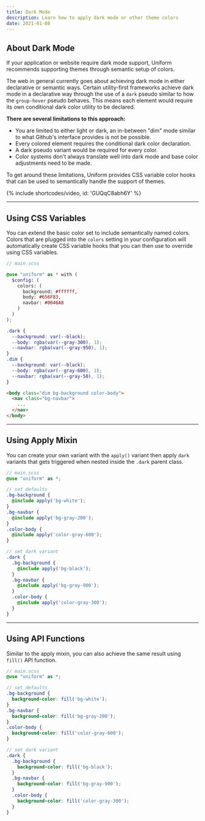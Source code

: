 ```yaml
---
title: Dark Mode
description: Learn how to apply dark mode or other theme colors
date: 2021-01-08
---
```


## About Dark Mode

If your application or website require dark mode support, Uniform recommends supporting themes through semantic setup of colors. 

The web in general currently goes about achieving dark mode in either declarative or semantic ways. Certain utility-first frameworks achieve dark mode in a declarative way through the use of a `dark` pseudo similar to how the `group-hover` pseudo behaves. This means each element would require its own conditional dark color utility to be declared.   

**There are several limitations to this approach:**

- You are limited to either light or dark, an in-between "dim" mode similar to what Github's interface provides is not be possible.
- Every colored element requires the conditional dark color declaration.
- A dark pseudo variant would be required for every color.
- Color systems don't always translate well into dark mode and base color adjustments need to be made.

To get around these limitations, Uniform provides CSS variable color hooks that can be used to semantically handle the support of themes.

{% include shortcodes/video, id: 'GUQqC8abh6Y' %}

---

## Using CSS Variables

You can extend the basic color set to include semantically named colors. Colors that are plugged into the `colors` setting in your configuration will automatically create CSS variable hooks that you can then use to override using CSS variables. 

```scss
// main.scss

@use "uniform" as * with (
  $config: (
    colors: (
      background: #ffffff,
      body: #656F83,
      navbar: #0046A8
    )
  )
);

.dark {
  --background: var(--black);
  --body: rgba(var(--gray-300), 1);
  --navbar: rgba(var(--gray-950), 1);
}
.dim {
  --background: var(--black);
  --body: rgba(var(--gray-600), 1);
  --navbar: rgba(var(--gray-50), 1);
}
```

```html
<body class="dim bg-background color-body">
  <nav class="bg-navbar">
    ...
  </nav>
</body>

```

---

## Using Apply Mixin

You can create your own variant with the `apply()` variant then apply `dark` variants that gets triggered when nested inside the `.dark` parent class.

```scss
// main.scss
@use "uniform" as *;

// set defaults
.bg-background {
  @include apply('bg-white');
}
.bg-navbar {
  @include apply('bg-gray-200');
}
.color-body {
  @include apply('color-gray-600');
}

// set dark variant
.dark {
  .bg-background {
    @include apply('bg-black');
  }
  .bg-navbar {
    @include apply('bg-gray-900');
  }
  .color-body {
    @include apply('color-gray-300');
  }
}
```

---

## Using API Functions

Similar to the apply mixin, you can also achieve the same result using `fill()` API function.

```scss
// main.scss
@use "uniform" as *;

// set defaults
.bg-background {
  background-color: fill('bg-white');
}
.bg-navbar {
  background-color: fill('bg-gray-200');
}
.color-body {
  background-color: fill('color-gray-600');
}

// set dark variant
.dark {
  .bg-background {
    background-color: fill('bg-black');
  }
  .bg-navbar {
    background-color: fill('bg-gray-900');
  }
  .color-body {
    background-color: fill('color-gray-300');
  }
}
```